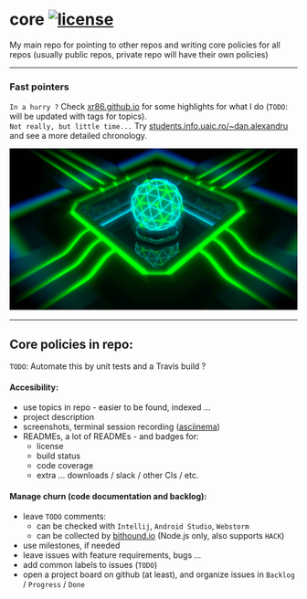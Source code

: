 # core [![license](https://img.shields.io/badge/license-MIT-blue.svg?maxAge=2592000)](https://github.com/xR86/cs-platform/blob/master/LICENSE)

My main repo for pointing to other repos and writing core policies for all repos (usually public repos, private repo will have their own policies)

---

### Fast pointers

`In a hurry ?` Check [xr86.github.io](https://xr86.github.io/) for some highlights for what I do (`TODO`: will be updated with tags for topics).  
`Not really, but little time...` Try [students.info.uaic.ro/~dan.alexandru](http://students.info.uaic.ro/~dan.alexandru/) and see a more detailed chronology.


[![Abstract Processing Core](processing_core.png)](http://freakinlobstah.deviantart.com/art/Abstract-processing-core-455670942)


---

## Core policies in repo:

`TODO`: Automate this by unit tests and a Travis build ?

#### Accesibility:
+ use topics in repo - easier to be found, indexed ...
+ project description
+ screenshots, terminal session recording ([asciinema](https://asciinema.org/))
+ READMEs, a lot of READMEs - and badges for:
  + license
  + build status
  + code coverage
  + extra ... downloads / slack / other CIs / etc.


#### Manage churn (code documentation and backlog):
+ leave `TODO` comments:
  + can be checked with `Intellij`, `Android Studio`, `Webstorm`
  + can be collected by [bithound.io](https://www.bithound.io/) (Node.js only, also supports `HACK`)
+ use milestones, if needed
+ leave issues with feature requirements, bugs ...
+ add common labels to issues (`TODO`)
+ open a project board on github (at least), and organize issues in `Backlog` / `Progress` / `Done`

